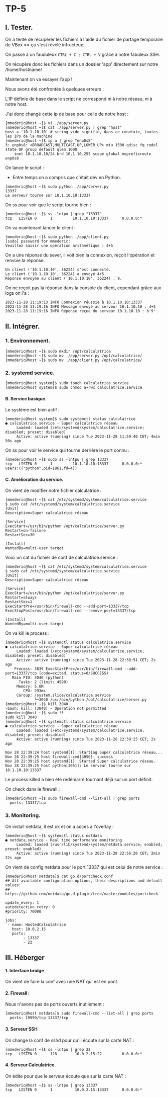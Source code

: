 # TP-5 

## I. Tester.

On a tenté de récupérer les fichiers à l'aide du fichier de partage temporaire de VBox == ça s'est révélé infructeux. 

On passe à un fauduleux ``CTRL + C ; CTRL + V``  grâce à notre fabuleux SSH. 

On récupère donc les fichiers dans un dossier 'app' directement sur notre /home/hostname/

Maintenant on va essayer l'app ! 

Nous avons été confrontés à quelques erreurs : 

L'IP définie de base dans le script ne correspond ni à notre réseau, ni à notre host. 

J'ai donc changé cette ip de base pour celle de notre host :

````
[mmederic@host ~]$ vi ./app/server.py
[mmederic@host ~]$ cat ./app/server.py | grep "host"
host = '10.1.10.10' # string vide signifie, dans ce conetxte, toutes les IPs de la machine
[mmederic@host ~]$ ip a | grep "enp0s8"
3: enp0s8: <BROADCAST,MULTICAST,UP,LOWER_UP> mtu 1500 qdisc fq_codel state UP group default qlen 1000
    inet 10.1.10.10/24 brd 10.1.10.255 scope global noprefixroute enp0s8
````

On lance le script : 
- Entre temps on a compris que c'était dév en Python. 

````
[mmederic@host ~]$ sudo python ./app/server.py
13337
Le serveur tourne sur 10.1.10.10:13337
````

On ss pour voir que le script tourne bien : 
````
[mmederic@host ~]$ ss -lntpu | grep "13337"
tcp   LISTEN 0      1         10.1.10.10:13337      0.0.0.0:*
````

On va maintenant lancer le client : 
````
[mmederic@host ~]$ sudo python ./app/client.py
[sudo] password for mmederic:
Veuillez saisir une opération arithmétique : 4+5
````

 On a une réponse du sever, il voit bien la connexion, reçoit l'opération et renvoie la réponse.
````
Un client ('10.1.10.10', 36224) s'est connecté.
Le client ('10.1.10.10', 36224) a envoyé 4+5
Réponse envoyée au client ('10.1.10.10', 36224) : 9.
````

On ne reçoit pas la réponse dans la console du client, cependant grâce aux logs on l'a : 
````
2023-11-28 11:19:13 INFO Connexion réussie à 10.1.10.10:13337
2023-11-28 11:19:16 INFO Message envoyé au serveur 10.1.10.10 : 4+5
2023-11-28 11:19:16 INFO Réponse reçue du serveur 10.1.10.10 : b'9'
````

## II. Intégrer. 


### 1. Environnement. 

````
[mmederic@host ~]$ sudo mkdir /opt/calculatrice
[mmederic@host ~]$ sudo mv ./app/server.py /opt/calculatrice/
[mmederic@host ~]$ sudo mv ./app/client.py /opt/calculatrice/
````

### 2. systemd service.

````
[mmederic@host system]$ sudo touch calculatrice.service
[mmederic@host system]$ sudo chmod a+rwx calculatrice.service
````

#### B. Service basique. 

Le système est bien actif : 
````
[mmederic@host system]$ sudo systemctl status calculatrice
● calculatrice.service - Super calculatrice réseau
     Loaded: loaded (/etc/systemd/system/calculatrice.service; disabled; preset: disabled)
     Active: active (running) since Tue 2023-11-28 11:59:40 CET; 4min 50s ago
````

On ss pour voir le service qui tourne derrière le port connu : 
````
[mmederic@host ~]$ sudo ss -lntpu | grep 13337
tcp   LISTEN 0      1         10.1.10.10:13337      0.0.0.0:*    users:(("python",pid=1861,fd=4))
````

#### C. Amélioration du service. 

On vient de modifier notre fichier calculatrice : 
````
[mmederic@host ~]$ cat /etc/systemd/system/calculatrice.service
$ sudo cat /etc/systemd/system/calculatrice.service
[Unit]
Description=Super calculatrice réseau

[Service]
ExecStart=/usr/bin/python /opt/calculatrice/server.py
Restart=on-failure
RestartSec=30

[Install]
WantedBy=multi-user.target
````

Voici un cat du fichier de conf de calculatrice.service : 
````
[mmederic@host ~]$ cat /etc/systemd/system/calculatrice.service
$ sudo cat /etc/systemd/system/calculatrice.service
[Unit]
Description=Super calculatrice réseau

[Service]
ExecStart=/usr/bin/python /opt/calculatrice/server.py
Restart=always
RestartSec=1
ExecStartPre=/usr/bin/firewall-cmd --add-port=13337/tcp
ExecStopPost=/usr/bin/firewall-cmd --remove-port=13337/tcp

[Install]
WantedBy=multi-user.target
````

On va kill le process : 
````
[mmederic@host ~]$ systemctl status calculatrice.service
● calculatrice.service - Super calculatrice réseau
     Loaded: loaded (/etc/systemd/system/calculatrice.service; disabled; preset: disabled)
     Active: active (running) since Tue 2023-11-28 22:38:51 CET; 2s ago
    Process: 3039 ExecStartPre=/usr/bin/firewall-cmd --add-port=13337/tcp (code=exited, status=0/SUCCESS)
   Main PID: 3040 (python)
      Tasks: 2 (limit: 4590)
     Memory: 5.6M
        CPU: 293ms
     CGroup: /system.slice/calculatrice.service
             └─3040 /usr/bin/python /opt/calculatrice/server.py
[mmederic@host ~]$ kill 3040
-bash: kill: (3040) - Operation not permitted
[mmederic@host ~]$ sudo !!
sudo kill 3040
[mmederic@host ~]$ systemctl status calculatrice.service
● calculatrice.service - Super calculatrice réseau
     Loaded: loaded (/etc/systemd/system/calculatrice.service; disabled; preset: disabled)
     Active: active (running) since Tue 2023-11-28 22:39:25 CET; 2s ago

Nov 28 22:39:24 host systemd[1]: Starting Super calculatrice réseau...
Nov 28 22:39:25 host firewall-cmd[3050]: success
Nov 28 22:39:25 host systemd[1]: Started Super calculatrice réseau.
Nov 28 22:39:25 host python[3051]: Le serveur tourne sur 10.1.10.10:13337
````

Le process killed a bien été redémarré tournant déjà sur un port définit.

On check dans le firewall : 
````
[mmederic@host ~]$ sudo firewall-cmd --list-all | grep ports
  ports: 13337/tcp
````


### 3. Monitoring. 

On install netdata, il est ok et on a accès a l'overlay : 
````
[mmederic@host ~]$ systemctl status netdata
● netdata.service - Real time performance monitoring
     Loaded: loaded (/usr/lib/systemd/system/netdata.service; enabled; preset: enabled)
     Active: active (running) since Tue 2023-11-28 22:56:20 CET; 2min 22s ago
````

On vient de config netdata pour le port 13337 qui est celui de notre service : 
````
[mmederic@host netdata]$ cat go.d/portcheck.conf
## All available configuration options, their descriptions and default values:
## https://github.com/netdata/go.d.plugin/tree/master/modules/portcheck

update_every: 1
autodetection_retry: 0
#priority: 70000

jobs:
 - name: HostedCalculatrice
   host: 10.0.2.15
   ports:
        - 13337
        - 22
````


## III. Héberger

#### 1. Interface bridge

On vient de faire la conf avec une NAT qui est en pont. 

#### 2. Firewall : 

Nous n'avons pas de ports ouverts inutilement : 
````
[mmederic@host netdata]$ sudo firewall-cmd --list-all | grep ports
  ports: 19999/tcp 13337/tcp
````

#### 3. Serveur SSH

On change la conf de sshd pour qu'il écoute sur la carte NAT : 
````
[mmederic@host ~]$ ss -lntpu | grep 22
tcp   LISTEN 0      128        10.0.2.15:22         0.0.0.0:*
````

#### 4. Serveur Calculatrice. 

On édite pour que le serveur écoute que sur la carte NAT : 
````
[mmederic@host ~]$ ss -lntpu | grep 13337
tcp   LISTEN 0      1          10.0.2.15:13337      0.0.0.0:*
````